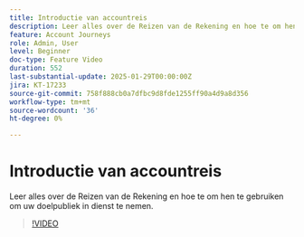 ```yaml
---
title: Introductie van accountreis
description: Leer alles over de Reizen van de Rekening en hoe te om hen te gebruiken om uw doelpubliek in dienst te nemen.
feature: Account Journeys
role: Admin, User
level: Beginner
doc-type: Feature Video
duration: 552
last-substantial-update: 2025-01-29T00:00:00Z
jira: KT-17233
source-git-commit: 758f888cb0a7dfbc9d8fde1255ff90a4d9a8d356
workflow-type: tm+mt
source-wordcount: '36'
ht-degree: 0%

---
```



# Introductie van accountreis

Leer alles over de Reizen van de Rekening en hoe te om hen te gebruiken om uw doelpubliek in dienst te nemen.

>[!VIDEO](https://video.tv.adobe.com/v/3443202/?learn=on&enablevpops)

